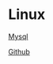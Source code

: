 # Linux

[Mysql](Linux%2044949079704b40cf8d509aabc9363583/Mysql%203459f0d3ef88480c8c49d5c620cacec9.md)

[Github](Linux%2044949079704b40cf8d509aabc9363583/Github%2032f237a07d334de58165f4f00b2f027c.md)